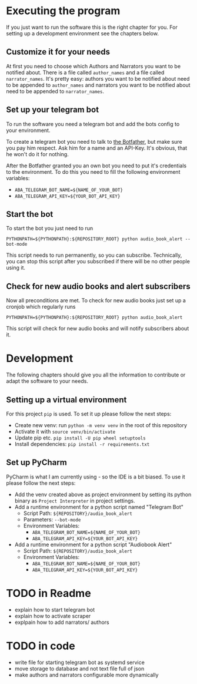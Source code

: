 # Executing the program
If you just want to run the software this is the right chapter for you. For setting up a development environment see the chapters below.

## Customize it for your needs
At first you need to choose which Authors and Narrators you want to be notified about. There is a file called `author_names` and a file called `narrator_names`. It's pretty easy: authors you want to be notified about need to be appended to `author_names` and narrators you want to be notified about need to be appended to `narrator_names`.


## Set up your telegram bot
To run the software you need a telegram bot and add the bots config to your environment.

To create a telegram bot you need to talk to [the Botfather](https://core.telegram.org/bots#3-how-do-i-create-a-bot), but make sure you pay him respect. Ask him for a name and an API-Key. It's obvious, that he won't do it for nothing.

After the Botfather granted you an own bot you need to put it's credentials to the environment. To do this you need to fill the following environment variables:
- `ABA_TELEGRAM_BOT_NAME=${NAME_OF_YOUR_BOT}`
- `ABA_TELEGRAM_API_KEY=${YOUR_BOT_API_KEY}`

## Start the bot
To start the bot you just need to run 
```
PYTHONPATH=${PYTHONPATH}:${REPOSITORY_ROOT} python audio_book_alert --bot-mode
```
This script needs to run permanently, so you can subscribe. Technically, you can stop this script after you subscribed if there will be no other people using it.

## Check for new audio books and alert subscribers
Now all preconditions are met. To check for new audio books just set up a cronjob which regularly runs  
```
PYTHONPATH=${PYTHONPATH}:${REPOSITORY_ROOT} python audio_book_alert
```
This script will check for new audio books and will notify subscribers about it.

# Development
The following chapters should give you all the information to contribute or adapt the software to your needs.

## Setting up a virtual environment
For this project `pip` is used. To set it up please follow the next steps: 
- Create new venv: run `python -m venv venv` in the root of this repository  
- Activate it with `source venv/bin/activate`
- Update pip etc. `pip install -U pip wheel setuptools`
- Install dependencies: `pip install -r requirements.txt`

## Set up PyCharm
PyCharm is what I am currently using - so the IDE is a bit biased. To use it please follow the next steps:
- Add the venv created above as project environment by setting its python binary as `Project Interpreter` in project settings.
- Add a runtime environment for a python script named "Telegram Bot"
  - Script Path: `${REPOSITORY}/audio_book_alert`
  - Parameters: `--bot-mode`
  - Environment Variables: 
    - `ABA_TELEGRAM_BOT_NAME=${NAME_OF_YOUR_BOT}`
    - `ABA_TELEGRAM_API_KEY=${YOUR_BOT_API_KEY}`
- Add a runtime environment for a python script "Audiobook Alert"
  - Script Path: `${REPOSITORY}/audio_book_alert`
  - Environment Variables: 
    - `ABA_TELEGRAM_BOT_NAME=${NAME_OF_YOUR_BOT}`
    - `ABA_TELEGRAM_API_KEY=${YOUR_BOT_API_KEY}`

# TODO in Readme
- explain how to start telegram bot
- explain how to activate scraper
- explpain how to add narrators/ authors

# TODO in code
- write file for starting telegram bot as systemd service
- move storage to database and not text file full of json
- make authors and narrators configurable more dynamically